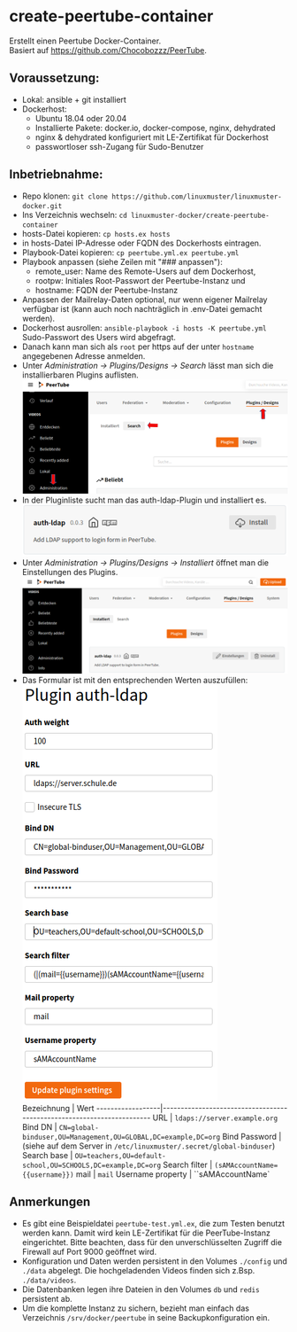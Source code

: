 # create-peertube-container

Erstellt einen Peertube Docker-Container.  
Basiert auf https://github.com/Chocobozzz/PeerTube.

## Voraussetzung:

* Lokal: ansible + git installiert
* Dockerhost:
  - Ubuntu 18.04 oder 20.04
  - Installierte Pakete: docker.io, docker-compose, nginx, dehydrated
  - nginx & dehydrated konfiguriert mit LE-Zertifikat für Dockerhost
  - passwortloser ssh-Zugang für Sudo-Benutzer

## Inbetriebnahme:

* Repo klonen: ``git clone https://github.com/linuxmuster/linuxmuster-docker.git``
* Ins Verzeichnis wechseln: ``cd linuxmuster-docker/create-peertube-container``
* hosts-Datei kopieren: ``cp hosts.ex hosts``
* in hosts-Datei IP-Adresse oder FQDN des Dockerhosts eintragen.
* Playbook-Datei kopieren: ``cp peertube.yml.ex peertube.yml``
* Playbook anpassen (siehe Zeilen mit "### anpassen"):
  - remote_user: Name des Remote-Users auf dem Dockerhost,
  - rootpw: Initiales Root-Passwort der Peertube-Instanz und
  - hostname: FQDN der Peertube-Instanz
* Anpassen der Mailrelay-Daten optional, nur wenn eigener Mailrelay verfügbar ist (kann auch noch nachträglich in .env-Datei gemacht werden).
* Dockerhost ausrollen: ``ansible-playbook -i hosts -K peertube.yml``  
  Sudo-Passwort des Users wird abgefragt.
* Danach kann man sich als ``root`` per https auf der unter ``hostname`` angegebenen Adresse anmelden.
* Unter _Administration -> Plugins/Designs -> Search_ lässt man sich die installierbaren Plugins auflisten.  
![PeerTube Plugins](pt-plugins.png)
* In der Pluginliste sucht man das auth-ldap-Plugin und installiert es.
![LDAP-Plugin installieren](auth-ldap-installieren.png)
* Unter _Administration -> Plugins/Designs -> Installiert_ öffnet man die Einstellungen des Plugins.
![LDAP-Plugin Einstellungen](auth-ldap-einrichten1.png)
* Das Formular ist mit den entsprechenden Werten auszufüllen:  
![LDAP-Plugin Formular](auth-ldap-einrichten2.png)  
  Bezeichnung       | Wert
  ------------------|-----------------------------------------------------------------------
  URL               | ``ldaps://server.example.org``
  Bind DN           | ``CN=global-binduser,OU=Management,OU=GLOBAL,DC=example,DC=org``
  Bind Password     | (siehe auf dem Server in ``/etc/linuxmuster/.secret/global-binduser``)
  Search base       | ``OU=teachers,OU=default-school,OU=SCHOOLS,DC=example,DC=org``
  Search filter     | ``(sAMAccountName={{username}})``
  mail              | ``mail``
  Username property | ``sAMAccountName`

## Anmerkungen

* Es gibt eine Beispieldatei ``peertube-test.yml.ex``, die zum Testen benutzt werden kann. Damit wird kein LE-Zertifikat für die PeerTube-Instanz eingerichtet. Bitte beachten, dass für den unverschlüsselten Zugriff die Firewall auf Port 9000 geöffnet wird.
* Konfiguration und Daten werden persistent in den Volumes ``./config`` und ``./data`` abgelegt. Die hochgeladenden Videos finden sich z.Bsp. ``./data/videos``.
* Die Datenbanken legen ihre Dateien in den Volumes ``db`` und ``redis`` persistent ab.
* Um die komplette Instanz zu sichern, bezieht man einfach das Verzeichnis ``/srv/docker/peertube`` in seine Backupkonfiguration ein.
